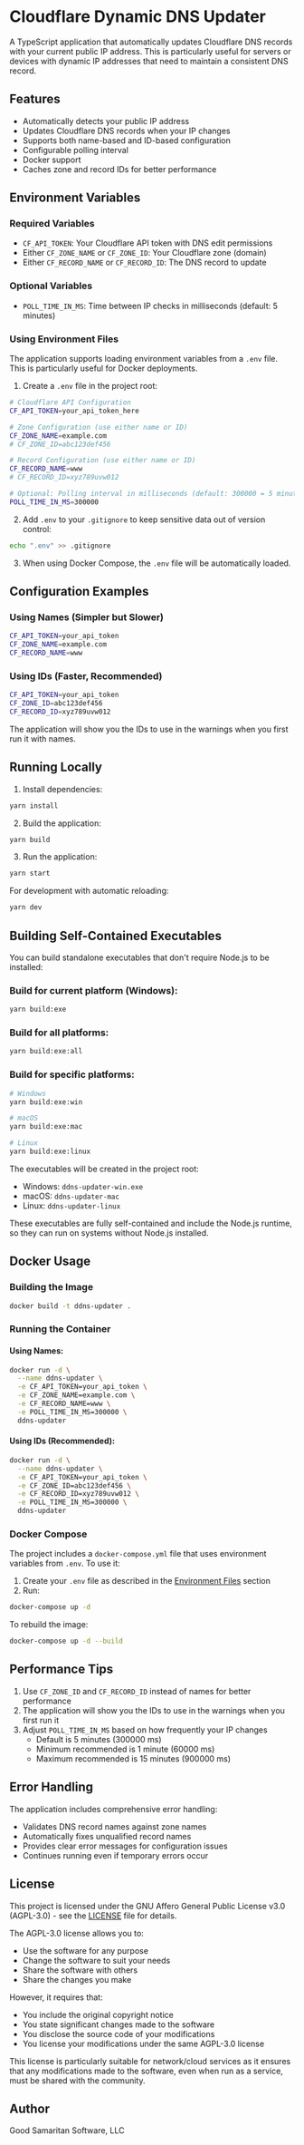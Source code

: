# Cloudflare Dynamic DNS Updater

A TypeScript application that automatically updates Cloudflare DNS records with
your current public IP address. This is particularly useful for servers or
devices with dynamic IP addresses that need to maintain a consistent DNS record.

## Features

- Automatically detects your public IP address
- Updates Cloudflare DNS records when your IP changes
- Supports both name-based and ID-based configuration
- Configurable polling interval
- Docker support
- Caches zone and record IDs for better performance

## Environment Variables

### Required Variables

- `CF_API_TOKEN`: Your Cloudflare API token with DNS edit permissions
- Either `CF_ZONE_NAME` or `CF_ZONE_ID`: Your Cloudflare zone (domain)
- Either `CF_RECORD_NAME` or `CF_RECORD_ID`: The DNS record to update

### Optional Variables

- `POLL_TIME_IN_MS`: Time between IP checks in milliseconds (default: 5 minutes)

### Using Environment Files

The application supports loading environment variables from a `.env` file. This
is particularly useful for Docker deployments.

1. Create a `.env` file in the project root:

```bash
# Cloudflare API Configuration
CF_API_TOKEN=your_api_token_here

# Zone Configuration (use either name or ID)
CF_ZONE_NAME=example.com
# CF_ZONE_ID=abc123def456

# Record Configuration (use either name or ID)
CF_RECORD_NAME=www
# CF_RECORD_ID=xyz789uvw012

# Optional: Polling interval in milliseconds (default: 300000 = 5 minutes)
POLL_TIME_IN_MS=300000
```

2. Add `.env` to your `.gitignore` to keep sensitive data out of version
   control:

```bash
echo ".env" >> .gitignore
```

3. When using Docker Compose, the `.env` file will be automatically loaded.

## Configuration Examples

### Using Names (Simpler but Slower)

```bash
CF_API_TOKEN=your_api_token
CF_ZONE_NAME=example.com
CF_RECORD_NAME=www
```

### Using IDs (Faster, Recommended)

```bash
CF_API_TOKEN=your_api_token
CF_ZONE_ID=abc123def456
CF_RECORD_ID=xyz789uvw012
```

The application will show you the IDs to use in the warnings when you first run
it with names.

## Running Locally

1. Install dependencies:

```bash
yarn install
```

2. Build the application:

```bash
yarn build
```

3. Run the application:

```bash
yarn start
```

For development with automatic reloading:

```bash
yarn dev
```

## Building Self-Contained Executables

You can build standalone executables that don't require Node.js to be installed:

### Build for current platform (Windows):
```bash
yarn build:exe
```

### Build for all platforms:
```bash
yarn build:exe:all
```

### Build for specific platforms:
```bash
# Windows
yarn build:exe:win

# macOS
yarn build:exe:mac

# Linux
yarn build:exe:linux
```

The executables will be created in the project root:
- Windows: `ddns-updater-win.exe`
- macOS: `ddns-updater-mac`
- Linux: `ddns-updater-linux`

These executables are fully self-contained and include the Node.js runtime, so they can run on systems without Node.js installed.

## Docker Usage

### Building the Image

```bash
docker build -t ddns-updater .
```

### Running the Container

#### Using Names:

```bash
docker run -d \
  --name ddns-updater \
  -e CF_API_TOKEN=your_api_token \
  -e CF_ZONE_NAME=example.com \
  -e CF_RECORD_NAME=www \
  -e POLL_TIME_IN_MS=300000 \
  ddns-updater
```

#### Using IDs (Recommended):

```bash
docker run -d \
  --name ddns-updater \
  -e CF_API_TOKEN=your_api_token \
  -e CF_ZONE_ID=abc123def456 \
  -e CF_RECORD_ID=xyz789uvw012 \
  -e POLL_TIME_IN_MS=300000 \
  ddns-updater
```

### Docker Compose

The project includes a `docker-compose.yml` file that uses environment variables
from `.env`. To use it:

1. Create your `.env` file as described in the
   [Environment Files](#using-environment-files) section
2. Run:

```bash
docker-compose up -d
```

To rebuild the image:

```bash
docker-compose up -d --build
```

## Performance Tips

1. Use `CF_ZONE_ID` and `CF_RECORD_ID` instead of names for better performance
2. The application will show you the IDs to use in the warnings when you first
   run it
3. Adjust `POLL_TIME_IN_MS` based on how frequently your IP changes
   - Default is 5 minutes (300000 ms)
   - Minimum recommended is 1 minute (60000 ms)
   - Maximum recommended is 15 minutes (900000 ms)

## Error Handling

The application includes comprehensive error handling:

- Validates DNS record names against zone names
- Automatically fixes unqualified record names
- Provides clear error messages for configuration issues
- Continues running even if temporary errors occur

## License

This project is licensed under the GNU Affero General Public License v3.0
(AGPL-3.0) - see the [LICENSE](LICENSE) file for details.

The AGPL-3.0 license allows you to:

- Use the software for any purpose
- Change the software to suit your needs
- Share the software with others
- Share the changes you make

However, it requires that:

- You include the original copyright notice
- You state significant changes made to the software
- You disclose the source code of your modifications
- You license your modifications under the same AGPL-3.0 license

This license is particularly suitable for network/cloud services as it ensures
that any modifications made to the software, even when run as a service, must be
shared with the community.

## Author

Good Samaritan Software, LLC
